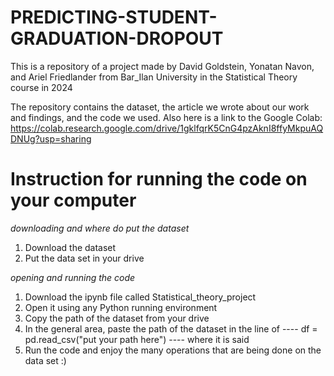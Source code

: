 # PREDICTING-STUDENT-GRADUATION-DROPOUT
This is a repository of a project made by David Goldstein, Yonatan Navon, and Ariel Friedlander from Bar_Ilan University in the Statistical Theory course in 2024

The repository contains the dataset, the article we wrote about our work and findings, and the code we used.
Also here is a link to the Google Colab: https://colab.research.google.com/drive/1gklfqrK5CnG4pzAknI8ffyMkpuAQDNUg?usp=sharing

# Instruction for running the code on your computer

*downloading and where do put the dataset*
1. Download the dataset
2. Put the data set in your drive

*opening and running the code*
1. Download the ipynb file called Statistical_theory_project
2. Open it using any Python running environment
3. Copy the path of the dataset from your drive
4. In the general area, paste the path of the dataset in the line of ---- df = pd.read_csv("put your path here") ---- where it is said
5. Run the code and enjoy the many operations that are being done on the data set :) 
